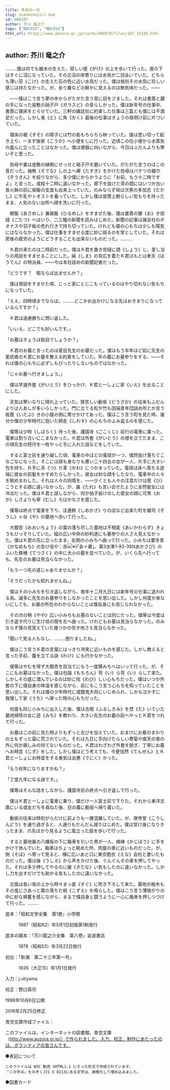 ```yaml
---
title: 年末の一日
slug: nianmonoyiri-6ae
id: 000107
author: 芥川 竜之介
tags: ["NDC913", "NDC914"]
html_url: https://www.aozora.gr.jp/cards/000879/files/107_15150.html
---
```


## author: 芥川 竜之介

………僕は何でも雑木の生えた、寂しい崖《がけ》の上を歩いて行った。崖の下はすぐに沼になっていた。その又沼の岸寄りには水鳥が二羽泳いでいた。どちらも薄い苔《こけ》の生えた石の色に近い水鳥だった。僕は格別その水鳥に珍しい感じは持たなかった。が、余り翼などの鮮かに見えるのは無気味だった。――

　――僕はこう言う夢の中からがたがた言う音に目をさました。それは書斎と鍵の手になった座敷の硝子戸《ガラスど》の音らしかった。僕は新年号の仕事中、書斎に寝床をとらせていた。三軒の雑誌社に約束した仕事は三篇とも僕には不満足だった。しかし兎《と》に角《かく》最後の仕事はきょうの夜明け前に片づいていた。

　寝床の裾《すそ》の障子には竹の影もちらちら映っていた。僕は思い切って起き上り、一まず後架《こうか》へ小便をしに行った。近頃この位小便から水蒸気の盛んに立ったことはなかった。僕は便器に向いながら、今日はふだんよりも寒いぞと思った。

　伯母や妻は座敷の縁側にせっせと硝子戸を磨いていた。がたがた言うのはこの音だった。袖無《そでな》しの上へ襷《たすき》をかけた伯母はバケツの雑巾《ぞうきん》を絞りながら、多少僕にからかうように「お前、もう十二時ですよ」と言った。成程十二時に違いなかった。廊下を抜けた茶の間にはいつか古い長火鉢の前に昼飯の支度も出来上っていた。のみならず母は次男の多加志《たかし》に牛乳やトオストを養っていた。しかし僕は習慣上朝らしい気もちを持ったまま、人気のない台所へ顔を洗いに行った。

　朝飯《あさめし》兼昼飯《ひるめし》をすませた後、僕は書斎の置《お》き炬燵《ごたつ》へはいり、二三種の新聞を読みはじめた。新聞の記事は諸会社のボオナスや羽子板の売れ行きで持ち切っていた。けれども僕の心もちは少しも陽気にはならなかった。僕は仕事をすませる度に妙に弱るのを常としていた。それは房後の疲労のようにどうすることも出来ないものだった。………

　Ｋ君の来たのは二時前だった。僕はＫ君を置き炬燵に請《しょう》じ、差し当りの用談をすませることにした。縞《しま》の背広を着たＫ君はもとは奉天《ほうてん》の特派員、――今は本社詰めの新聞記者だった。

「どうです？　暇ならば出ませんか？」

　僕は用談をすませた頃、じっと家にとじこもっているのはやり切れない気もちになっていた。

「ええ、四時頃までならば。………どこかお出かけになる先はおきまりになっているんですか？」

　Ｋ君は遠慮勝ちに問い返した。

「いいえ、どこでも好いんです。」

「お墓はきょうは駄目でしょうか？」

　Ｋ君のお墓と言ったのは夏目先生のお墓だった。僕はもう半年ほど前に先生の愛読者のＫ君にお墓を教える約束をしていた。年の暮にお墓参りをする、――それは僕の心もちに必ずしもぴったりしないものではなかった。

「じゃお墓へ行きましょう。」

　僕は早速外套《がいとう》をひっかけ、Ｋ君と一しょに家《いえ》を出ることにした。

　天気は寒いなりに晴れ上っていた。狭苦しい動坂《どうざか》の往来もふだんよりは人あしが多いらしかった。門に立てる松や竹も田端青年団詰め所とか言う板葺《いたぶ》きの小屋の側に寄せかけてあった。僕はこう言う町を見た時、幾分か僕の少年時代に抱いた師走《しわす》の心もちのよみ返るのを感じた。

　僕等は少時《しばらく》待った後、護国寺《ごこくじ》前行の電車に乗った。電車は割り合いにこまなかった。Ｋ君は外套《がいとう》の襟を立てたまま、この頃先生の短尺を一枚やっと手に入れた話などをしていた。

　すると富士前を通り越した頃、電車の中ほどの電球が一つ、偶然抜け落ちてこなごなになった。そこには顔も身なりも悪い二十四五の女が一人、片手に大きい包を持ち、片手に吊《つ》り革《かわ》につかまっていた。電球は床へ落ちる途端に彼女の前髪をかすめたらしかった。彼女は妙な顔をしたなり、電車中の人々を眺めまわした。それは人々の同情を、――少くとも人々の注意だけは惹《ひ》こうとする顔に違いなかった。が、誰《たれ》も言い合せたように全然彼女には冷淡だった。僕はＫ君と話しながら、何か拍子抜けのした彼女の顔に可笑《おか》しさよりも寧《むし》ろはかなさを感じた。

　僕等は終点で電車を下り、注連飾《しめかざ》りの店など出来た町を雑司《ぞうし》ヶ谷《や》の墓地へ歩いて行った。

　大銀杏《おおいちょう》の葉の落ち尽した墓地は不相変《あいかわらず》きょうもひっそりしていた。幅の広い中央の砂利道にも墓参りの人さえ見えなかった。僕はＫ君の先に立ったまま、右側の小みちへ曲って行った。小みちは要冬青《かなめもち》の生け垣や｜赤![※(「金＋肅」、第3水準1-93-39)](https://www.aozora.gr.jp/cards/000879/files/../../../gaiji/1-93/1-93-39.png)《あかさび》のふいた鉄柵《てつさく》の中に大小の墓を並べていた。が、いくら先へ行っても、先生のお墓は見当らなかった。

「もう一つ先の道じゃありませんか？」

「そうだったかも知れませんね。」

　僕はその小みちを引き返しながら、毎年十二月九日には新年号の仕事に追われる為、滅多に先生のお墓参りをしなかったことを思い出した。しかし何度か来ないにしても、お墓の所在のわからないことは僕自身にも信じられなかった。

　その次の稍《やや》広い小みちもお墓のないことは同じだった。僕等は今度は引き返す代りに生け垣の間を左へ曲った。けれどもお墓は見当らなかった。のみならず僕の見覚えていた幾つかの空き地さえ見当らなかった。

「聞いて見る人もなし、………困りましたね。」

　僕はこう言うＫ君の言葉にはっきり冷笑に近いものを感じた。しかし教えると言った手前、腹を立てる訣《わけ》にも行かなかった。

　僕等はやむを得ず大銀杏を目当てにもう一度横みちへはいって行った。が、そこにもお墓はなかった。僕は勿論《もちろん》苛《い》ら苛《い》らして来た。しかしその底に潜んでいるのは妙に侘《わび》しい心もちだった。僕はいつか外套の下に僕自身の体温を感じながら、前にもこう言う心もちを知っていたことを思い出した。それは僕の少年時代に或餓鬼大将にいじめられ、しかも泣かずに我慢して家《うち》へ帰った時の心もちだった。

　何度も同じ小みちに出入した後、僕は古樒《ふるしきみ》を焚《た》いていた墓地掃除の女に途《みち》を教わり、大きい先生のお墓の前へやっとＫ君をつれて行った。

　お墓はこの前に見た時よりもずっと古びを加えていた。おまけにお墓のまわりの土もずっと霜に荒されていた。それは九日に手向けたらしい寒菊や南天の束の外に何か親しみの持てないものだった。Ｋ君はわざわざ外套を脱ぎ、丁寧にお墓へお時宜《じぎ》をした。しかし僕はどう考えても、今更恬然《てんぜん》とＫ君と一しょにお時宜をする勇気は出悪《でにく》かった。

「もう何年になりますかね？」

「丁度九年になる訣です。」

　僕等はそんな話をしながら、護国寺前の終点へ引き返して行った。

　僕はＫ君と一しょに電車に乗り、僕だけ一人富士前で下りた。それから東洋文庫にいる或友だちを尋ねた後、日の暮に動坂へ帰り着いた。

　動坂の往来は時刻がらだけに前よりも一層混雑していた。が、庚申堂《こうしんどう》を通り過ぎると、人通りもだんだん減りはじめた。僕は受け身になりきったまま、爪先ばかり見るように風立った路を歩いて行った。

　すると墓地裏の八幡坂の下に箱車を引いた男が一人、楫棒《かじぼう》に手をかけて休んでいた。箱車はちょっと眺めた所、肉屋の車に近いものだった。が、側《そば》へ寄って見ると、横に広いあと口に東京胞衣《えな》会社と書いたものだった。僕は後《うしろ》から声をかけた後、ぐんぐんその車を押してやった。それは多少押してやるのに穢《きたな》い気もしたのに違いなかった。しかし力を出すだけでも助かる気もしたのに違いなかった。

　北風は長い坂の上から時々まっ直《すぐ》に吹き下ろして来た。墓地の樹木もその度にさあっと葉の落ちた梢《こずえ》を鳴らした。僕はこう言う薄暗がりの中に妙な興奮を感じながら、まるで僕自身と闘うように一心に箱車を押しつづけて行った。………













底本：「昭和文学全集　第1巻」小学館

　　　1987（昭和62）年5月1日初版第1刷発行

底本の親本：「芥川龍之介全集　第八卷」岩波書店

　　　1978（昭和53）年3月22日発行

初出：「新潮　第二十三年第一号」

　　　1926（大正15）年1月1日発行

入力：j.utiyama

校正：野口英司

1998年10月6日公開

2016年2月25日修正

青空文庫作成ファイル：

このファイルは、インターネットの図書館、青空文庫（http://www.aozora.gr.jp/）で作られました。入力、校正、制作にあたったのは、ボランティアの皆さんです。











●表記について


	このファイルは W3C 勧告 XHTML1.1 にそった形式で作成されています。
	「くの字点」をのぞくJIS X 0213にある文字は、画像化して埋め込みました。







●図書カード